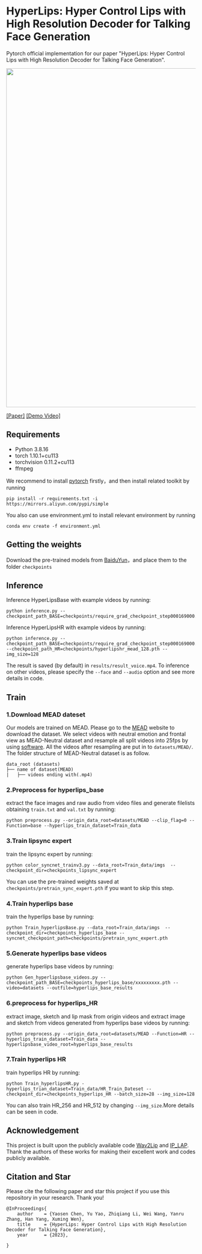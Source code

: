# HyperLips: Hyper Control Lips with High Resolution Decoder for Talking Face Generation
Pytorch official implementation for our  paper "HyperLips: Hyper Control Lips with High Resolution Decoder for Talking Face Generation".

<img src='./hyperlips_net.png' width=900>

[[Paper]](https://arxiv.org/abs/2310.05720) [[Demo Video]](https://www.youtube.com/watch?v=j4GdJoTF0wY)

## Requirements
- Python 3.8.16
- torch 1.10.1+cu113
- torchvision 0.11.2+cu113
- ffmpeg

We recommend to install [pytorch](https://pytorch.org/) firstly，and then install related toolkit by running
```
pip install -r requirements.txt -i https://mirrors.aliyun.com/pypi/simple
```
You also can use environment.yml to install relevant environment by running
```
conda env create -f environment.yml
```
## Getting the weights
Download the pre-trained models from [BaiduYun](https://pan.baidu.com/s/1wy986BiROq5bkXweHxSvVA?pwd=6666 )，and place them to the folder `checkpoints`

## Inference
Inference HyperLipsBase with example videos by running:
```
python inference.py --checkpoint_path_BASE=checkpoints/require_grad_checkpoint_step000169000.pth 
```
Inference HyperLipsHR with example videos by running:
```
python inference.py --checkpoint_path_BASE=checkpoints/require_grad_checkpoint_step000169000.pth --checkpoint_path_HR=checkpoints/hyperlipshr_mead_128.pth --img_size=128
```
The result is saved (by default) in `results/result_voice.mp4`. To inference on other videos, please specify the `--face` and `--audio` option and see more details in code.

## Train
### 1.Download MEAD dateset
Our models are trained on MEAD. Please go to the [MEAD](https://www.robots.ox.ac.uk/~vgg/data/lip_reading/lrs2.html) website to download the dataset. We select videos with neutral emotion and frontal view as MEAD-Neutral dataset and resample all split videos into 25fps by using [software](http://www.pcfreetime.com/formatfactory/cn/index.html). All the videos after resampling are put in to `datasets/MEAD/`.
The folder structure of MEAD-Neutral dataset is as follow.
```
data_root (datasets)
├── name of dataset(MEAD)
|	├── videos ending with(.mp4)
```

### 2.Preprocess for hyperlips_base
extract the face images and raw audio from video files and generate filelists obtaining `train.txt` and `val.txt` by running:
```
python preprocess.py --origin_data_root=datasets/MEAD --clip_flag=0 --Function=base --hyperlips_train_dataset=Train_data
```
### 3.Train lipsync expert
train the lipsync expert by running:
```
python color_syncnet_trainv3.py --data_root=Train_data/imgs  --checkpoint_dir=checkpoints_lipsync_expert
```
You can use the pre-trained weights saved at `checkpoints/pretrain_sync_expert.pth`  if you want to skip this step.

### 4.Train hyperlips base
train the hyperlips base by running:
```
python Train_hyperlipsBase.py --data_root=Train_data/imgs  --checkpoint_dir=checkpoints_hyperlips_base --syncnet_checkpoint_path=checkpoints/pretrain_sync_expert.pth
```
### 5.Generate hyperlips base videos
generate hyperlips base videos by running:
```
python Gen_hyperlipsbase_videos.py --checkpoint_path_BASE=checkpoints_hyperlips_base/xxxxxxxxx.pth --video=datasets --outfile=hyperlips_base_results
```
### 6.preprocess for hyperlips_HR
extract image, sketch and lip mask from origin videos and extract image and sketch from videos generated from hyperlips base videos by running:
```
python preprocess.py --origin_data_root=datasets/MEAD --Function=HR --hyperlips_train_dataset=Train_data --hyperlipsbase_video_root=hyperlips_base_results 
```
### 7.Train hyperlips HR
train hyperlips HR by running:
```
python Train_hyperlipsHR.py -hyperlips_trian_dataset=Train_data/HR_Train_Dateset --checkpoint_dir=checkpoints_hyperlips_HR --batch_size=28 --img_size=128
```
You can also train HR_256 and HR_512 by changing `--img_size`.More details can be seen in code.


## Acknowledgement
This project is built upon the publicly available code [Wav2Lip](https://github.com/Rudrabha/Wav2Lip/tree/master) and [IP_LAP](https://github.com/Weizhi-Zhong/IP_LAP). Thank the authors of these works for making their excellent work and codes publicly available.


## Citation and Star
Please cite the following paper and star this project if you use this repository in your research. Thank you!
```
@InProceedings{
    author    = {Yaosen Chen, Yu Yao, Zhiqiang Li, Wei Wang, Yanru Zhang, Han Yang, Xuming Wen},
    title     = {HyperLips: Hyper Control Lips with High Resolution Decoder for Talking Face Generation},
    year      = {2023},

}
```

